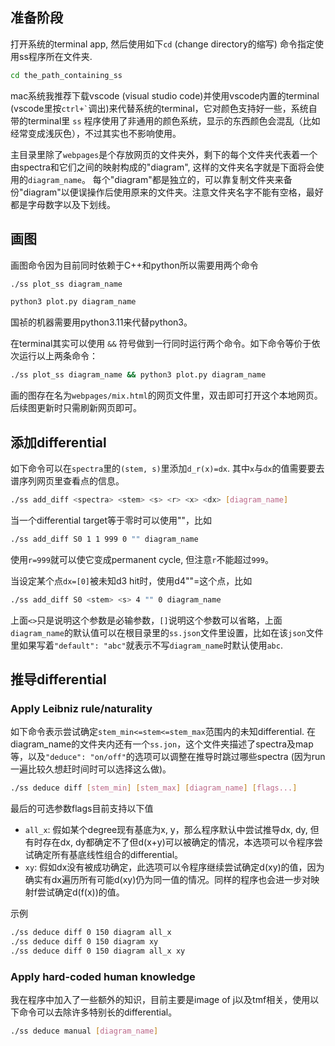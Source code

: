 ## 准备阶段
打开系统的terminal app, 然后使用如下`cd` (change directory的缩写) 命令指定使用ss程序所在文件夹.
```bash
cd the_path_containing_ss
```

mac系统我推荐下载vscode (visual studio code)并使用vscode内置的terminal (vscode里按`` ctrl+` ``调出)来代替系统的terminal，它对颜色支持好一些，系统自带的terminal里 `ss` 程序使用了非通用的颜色系统，显示的东西颜色会混乱（比如经常变成浅灰色），不过其实也不影响使用。

主目录里除了`webpages`是个存放网页的文件夹外，剩下的每个文件夹代表着一个由spectra和它们之间的映射构成的"diagram", 这样的文件夹名字就是下面将会使用的`diagram_name`。 每个"diagram"都是独立的，可以靠复制文件夹来备份"diagram"以便误操作后使用原来的文件夹。注意文件夹名字不能有空格，最好都是字母数字以及下划线。

## 画图
画图命令因为目前同时依赖于C++和python所以需要用两个命令
```bash
./ss plot_ss diagram_name
```

```bash
python3 plot.py diagram_name
```

国祯的机器需要用python3.11来代替python3。

在terminal其实可以使用 `&&` 符号做到一行同时运行两个命令。如下命令等价于依次运行以上两条命令：
```bash
./ss plot_ss diagram_name && python3 plot.py diagram_name
```

画的图存在名为`webpages/mix.html`的网页文件里，双击即可打开这个本地网页。后续图更新时只需刷新网页即可。

## 添加differential
如下命令可以在`spectra`里的`(stem, s)`里添加`d_r(x)=dx`. 其中`x`与`dx`的值需要要去谱序列网页里查看点的信息。
```bash
./ss add_diff <spectra> <stem> <s> <r> <x> <dx> [diagram_name]
```

当一个differential target等于零时可以使用""，比如
```bash
./ss add_diff S0 1 1 999 0 "" diagram_name
```
使用`r=999`就可以使它变成permanent cycle, 但注意`r`不能超过`999`。

当设定某个点`dx=[0]`被未知d3 hit时，使用d4""=这个点，比如
```bash
./ss add_diff S0 <stem> <s> 4 "" 0 diagram_name
```


上面`<>`只是说明这个参数是必输参数，`[]`说明这个参数可以省略，上面`diagram_name`的默认值可以在根目录里的`ss.json`文件里设置，比如在该`json`文件里如果写着`"default": "abc"`就表示不写`diagram_name`时默认使用`abc`.

##  推导differential
### Apply Leibniz rule/naturality
如下命令表示尝试确定`stem_min<=stem<=stem_max`范围内的未知differential. 在diagram_name的文件夹内还有一个`ss.jon`，这个文件夹描述了spectra及map等，以及`"deduce": "on/off"`的选项可以调整在推导时跳过哪些spectra (因为run一遍比较久想赶时间时可以选择这么做)。
```bash
./ss deduce diff [stem_min] [stem_max] [diagram_name] [flags...]
```

最后的可选参数flags目前支持以下值
* `all_x`: 假如某个degree现有基底为x, y，那么程序默认中尝试推导dx, dy, 但有时存在dx, dy都确定不了但d(x+y)可以被确定的情况，本选项可以令程序尝试确定所有基底线性组合的differential。
* `xy`: 假如dx没有被成功确定，此选项可以令程序继续尝试确定d(xy)的值，因为确实有dx遍历所有可能d(xy)仍为同一值的情况。同样的程序也会进一步对映射f尝试确定d(f(x))的值。

示例
```bash
./ss deduce diff 0 150 diagram all_x
./ss deduce diff 0 150 diagram xy
./ss deduce diff 0 150 diagram all_x xy
```

### Apply hard-coded human knowledge
我在程序中加入了一些额外的知识，目前主要是image of j以及tmf相关，使用以下命令可以去除许多特别长的differential。
```bash
./ss deduce manual [diagram_name]
```